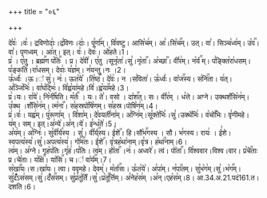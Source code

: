 +++
title = "०६"

+++


  
दे꣣वः꣢ ।वः꣣। द्रविणोदाः꣢।द्र꣣विणः।दाः꣢। पू꣣र्णा꣢म्। वि꣣वष्टु। आसि꣡च꣢म्। आ꣣।सि꣡च꣢꣯म्। उत्। वा꣣। सिञ्च꣡ध्व꣢म्। उ꣡प꣢꣯। वा꣣। पृणध्वम् । आ꣢त्। इत्। वः꣣। देवः꣢। ओ꣣हते।1।  
प्र꣢ । ए꣣तु । ब्रह्म꣢꣯ण प꣡तिः꣢꣯ । प्र। दे꣣वी꣢। ए꣣तु ।सूनृ꣡ता꣢।सु꣣।नृ꣡ता꣢꣯। अ꣡च्छा꣢꣯। वी꣣र꣢म्। न꣡र्य꣢꣯ म्। प꣣ङ्क्ति꣡रा꣢धसम्।प꣣ङ्कति꣢।रा꣣धसम्। देवाः꣢ य꣣ज्ञ꣢म्। न꣣यन्तु।नः ।2।  
ऊ꣣र्ध्वः꣢ ।ऊ।꣣ सु꣢। नः꣢। ऊत꣡ये꣣ ।ति꣡ष्ठ꣢꣯। दे꣣वः꣢। न ।स꣣विता꣢। ऊ꣣र्ध्वः꣢। वा꣡ज꣢꣯स्य। स꣡नि꣢꣯ता। य꣢त्। अ꣣ञ्जि꣡भिः꣢। वा꣣घ꣡द्भिः꣢। वि꣣ह्व꣡या꣢महे।वि꣣।ह्व꣡या꣢꣯महे।3।  
प्र꣢।यः। रा꣣ये꣢। नि꣡नी꣢꣯षति। म꣡र्तः꣢꣯ । यः। ते꣣। वसो । दा꣡श꣢꣯त्। सः। वी꣣र꣢म् । ध꣣त्ते। अग्ने। उक्थशँसि꣡न꣢म्। उ꣣क्थ ।शँसि꣡न꣢म्। त्म꣡ना꣢꣯। स꣣हस्रपो꣢षि꣡णम्। स꣣हस्र।पोषि꣡ण꣢म्।4।  
प्र꣢।वः꣣। यह्व꣢म्। पु꣣रूणा꣢म् । वि꣣शा꣢म्। दे꣣वयती꣡ना꣢म्। अ꣣ग्नि꣢म्।सू꣣क्ते꣢भिः꣣।सु꣣।उक्थे꣡भिः꣢।
व꣡चो꣢꣯भिः। वृ꣣णीमहे। य꣢म्। सम्। इत्।अ꣣न्ये꣢।अ꣣न्।ये꣢। इ꣣न्ध꣡ते꣢।5।  
अ꣣य꣢म्। अ꣣ग्निः꣢। सु꣣वी꣡र्य꣣स्य । सु꣣। वी꣡र्य꣢꣯स्य। ई꣡शे꣢꣯। हि।सौ꣡भ꣢꣯गस्य । सौ। भ꣣गस्य।
रायः꣢ । ई꣣शे। स्वपत्य꣡स्य꣣।सु꣣।अपत्य꣡स्य꣢। गो꣡म꣢꣯तः। ई꣡शे꣢꣯। वृ꣣त्रह꣡था꣢नाम्।वृ꣣त्र।
ह꣡था꣢꣯नाम्।6।  
त्व꣢म्। अ꣣ग्ने। गृह꣡प꣢तिः।गृ꣣ह꣢।प꣣तिः। त्व꣢म्। हो꣡ता꣢꣯ ।नः꣢। अध्वरे꣢। त्वं। पो꣡ता꣢꣯। वि꣣श्ववार।विश्व।वार। प्र꣡चे꣢꣯ताः प्र।चे꣣ताः। य꣡क्षि꣢꣯। या꣡सि꣢꣯। च।꣣ वा꣡र्य꣢꣯म्।7।  
स꣡खा꣢꣯यः।स।खा꣣यः। त्वा। ववृमहे। देवम्꣢। म꣡र्ता꣢꣯सः। ऊ꣣त꣡ये꣢। अ꣣पा꣢म्। न꣣पा꣢꣯तम्। सु꣣भ꣡ग꣢म्।सु꣣।भ꣡ग꣢꣯म्। सु꣣दँ꣡ऽस꣢सम्।सु꣣।दँ꣡स꣢꣯सम्। सु꣣प्र꣡तू꣢र्तिं।सु꣣।प्र꣡तू꣢꣯र्त्तिम्। अ꣣नेह꣡स꣢म् ।अ꣣न्।एह꣡स꣢म्।8।
आ.34.अ.21.पदं161.त। दशति।6।  
